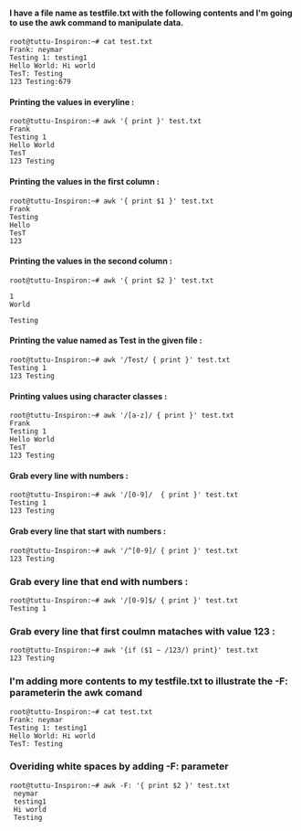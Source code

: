 #### I have a file name as testfile.txt with the following contents and I'm going to use the awk command to manipulate data.

```
root@tuttu-Inspiron:~# cat test.txt
Frank: neymar
Testing 1: testing1
Hello World: Hi world
TesT: Testing
123 Testing:679
```
#### Printing the values in everyline :
```
root@tuttu-Inspiron:~# awk '{ print }' test.txt 
Frank
Testing 1
Hello World
TesT
123 Testing
```
#### Printing the values in the first column :
```
root@tuttu-Inspiron:~# awk '{ print $1 }' test.txt 
Frank
Testing
Hello
TesT
123
```
#### Printing the values in the second column :
```
root@tuttu-Inspiron:~# awk '{ print $2 }' test.txt 

1
World

Testing
```
#### Printing the value named as Test in the given file :
```
root@tuttu-Inspiron:~# awk '/Test/ { print }' test.txt
Testing 1
123 Testing
```
#### Printing values using character classes :
```
root@tuttu-Inspiron:~# awk '/[a-z]/ { print }' test.txt
Frank
Testing 1
Hello World
TesT
123 Testing
```
#### Grab every line with numbers :
```
root@tuttu-Inspiron:~# awk '/[0-9]/  { print }' test.txt 
Testing 1
123 Testing
```
#### Grab every line that start with numbers :
```
root@tuttu-Inspiron:~# awk '/^[0-9]/ { print }' test.txt 
123 Testing
```
### Grab every line that end with numbers :
```
root@tuttu-Inspiron:~# awk '/[0-9]$/ { print }' test.txt 
Testing 1
```
### Grab every line that first coulmn mataches with value 123 :
```
root@tuttu-Inspiron:~# awk '{if ($1 ~ /123/) print}' test.txt 
123 Testing
```
### I'm adding more contents to my testfile.txt to illustrate the -F: parameterin the awk comand
```
root@tuttu-Inspiron:~# cat test.txt
Frank: neymar
Testing 1: testing1
Hello World: Hi world
TesT: Testing
```
### Overiding white spaces by adding -F: parameter 
```
root@tuttu-Inspiron:~# awk -F: '{ print $2 }' test.txt 
 neymar
 testing1
 Hi world
 Testing
 ```

